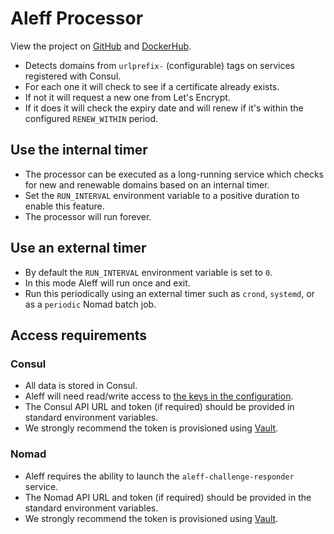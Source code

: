 # Aleff Processor

View the project on [GitHub](https://github.com/stut/aleff) and [DockerHub](https://hub.docker.com/r/stut/aleff).

* Detects domains from `urlprefix-` (configurable) tags on services registered with Consul.
* For each one it will check to see if a certificate already exists.
* If not it will request a new one from Let's Encrypt.
* If it does it will check the expiry date and will renew if it's within the configured `RENEW_WITHIN` period.

## Use the internal timer

* The processor can be executed as a long-running service which checks for new and renewable domains based on an internal timer.
* Set the `RUN_INTERVAL` environment variable to a positive duration to enable this feature.
* The processor will run forever.

## Use an external timer

* By default the `RUN_INTERVAL` environment variable is set to `0`.
* In this mode Aleff will run once and exit.
* Run this periodically using an external timer such as `crond`, `systemd`, or as a `periodic` Nomad batch job.

## Access requirements

### Consul

* All data is stored in Consul.
* Aleff will need read/write access to [the keys in the configuration](../consul-kv-layout/).
* The Consul API URL and token (if required) should be provided in standard environment variables.
* We strongly recommend the token is provisioned using [Vault](https://www.vaultproject.io).

### Nomad

* Aleff requires the ability to launch the `aleff-challenge-responder` service.
* The Nomad API URL and token (if required) should be provided in the standard environment variables.
* We strongly recommend the token is provisioned using [Vault](https://www.vaultproject.io).
